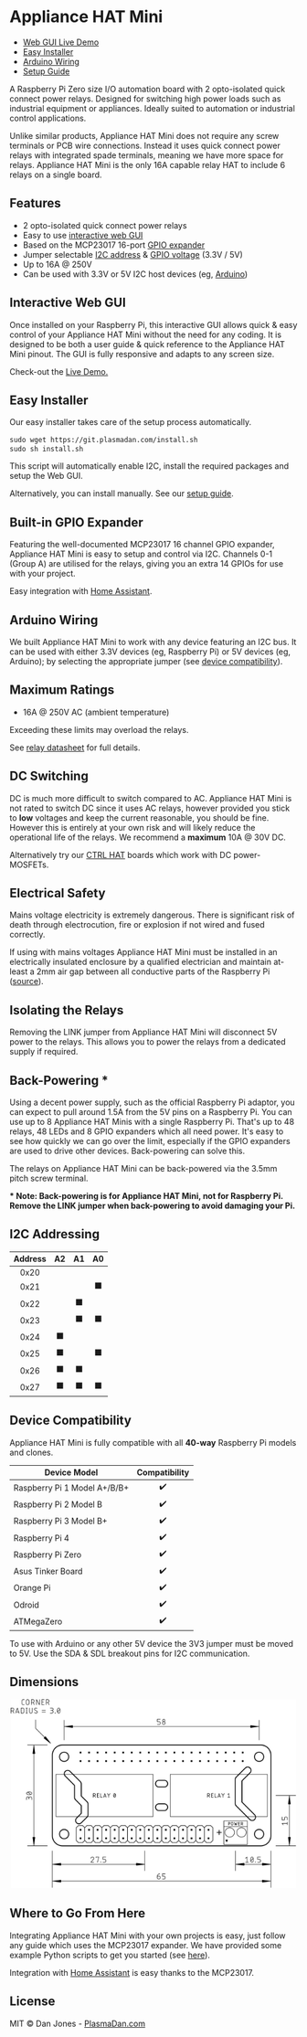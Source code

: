 # Appliance HAT Mini

* [Web GUI Live Demo](https://io.plasmadan.com/appliancehatmini/)
* [Easy Installer](#easy-installer)
* [Arduino Wiring](#arduino-wiring)
* [Setup Guide](https://github.com/plasmadancom/HAT-GUI/#setup-guide)

A Raspberry Pi Zero size I/O automation board with 2 opto-isolated quick connect power relays. Designed for switching high power loads such as industrial equipment or appliances. Ideally suited to automation or industrial control applications.

Unlike similar products, Appliance HAT Mini does not require any screw terminals or PCB wire connections. Instead it uses quick connect power relays with integrated spade terminals, meaning we have more space for relays. Appliance HAT Mini is the only 16A capable relay HAT to include 6 relays on a single board.

## Features

* 2 opto-isolated quick connect power relays
* Easy to use [interactive web GUI](#interactive-web-gui)
* Based on the MCP23017 16-port [GPIO expander](#built-in-gpio-expander)
* Jumper selectable [I2C address](#i2c-addressing) & [GPIO voltage](#device-compatibility) (3.3V / 5V)
* Up to 16A @ 250V
* Can be used with 3.3V or 5V I2C host devices (eg, [Arduino](#arduino-wiring))

## Interactive Web GUI

Once installed on your Raspberry Pi, this interactive GUI allows quick &amp; easy control of your Appliance HAT Mini without the need for any coding. It is designed to be both a user guide &amp; quick reference to the Appliance HAT Mini pinout. The GUI is fully responsive and adapts to any screen size.

Check-out the [Live Demo.](https://io.plasmadan.com/appliancehatmini/)

## Easy Installer

Our easy installer takes care of the setup process automatically.

```
sudo wget https://git.plasmadan.com/install.sh
sudo sh install.sh
```

This script will automatically enable I2C, install the required packages and setup the Web GUI.

Alternatively, you can install manually. See our [setup guide](https://github.com/plasmadancom/HAT-GUI/#setup-guide).

## Built-in GPIO Expander

Featuring the well-documented MCP23017 16 channel GPIO expander, Appliance HAT Mini is easy to setup and control via I2C. Channels 0-1 (Group A) are utilised for the relays, giving you an extra 14 GPIOs for use with your project.

Easy integration with [Home Assistant](https://www.home-assistant.io/integrations/mcp23017/).

## Arduino Wiring

We built Appliance HAT Mini to work with any device featuring an I2C bus. It can be used with either 3.3V devices (eg, Raspberry Pi) or 5V devices (eg, Arduino); by selecting the appropriate jumper (see [device compatibility](#device-compatibility)).

## Maximum Ratings

* 16A @ 250V AC (ambient temperature)

Exceeding these limits may overload the relays.

See [relay datasheet](https://github.com/plasmadancom/Appliance-HAT-Mini/blob/main/docs/RZF1-1A6-L005-datasheet.pdf) for full details.

## DC Switching

DC is much more difficult to switch compared to AC. Appliance HAT Mini is not rated to switch DC since it uses AC relays, however provided you stick to **low** voltages and keep the current reasonable, you should be fine. However this is entirely at your own risk and will likely reduce the operational life of the relays. We recommend a **maximum** 10A @ 30V DC.

Alternatively try our [CTRL HAT](https://github.com/plasmadancom/CTRL-HAT) boards which work with DC power-MOSFETs.

## Electrical Safety

Mains voltage electricity is extremely dangerous. There is significant risk of death through electrocution, fire or explosion if not wired and fused correctly.

If using with mains voltages Appliance HAT Mini must be installed in an electrically insulated enclosure by a qualified electrician and maintain at-least a 2mm air gap between all conductive parts of the Raspberry Pi ([source](http://www.creepage.com)).

## Isolating the Relays

Removing the LINK jumper from Appliance HAT Mini will disconnect 5V power to the relays. This allows you to power the relays from a dedicated supply if required.

## Back-Powering *

Using a decent power supply, such as the official Raspberry Pi adaptor, you can expect to pull around 1.5A from the 5V pins on a Raspberry Pi. You can use up to 8 Appliance HAT Minis with a single Raspberry Pi. That's up to 48 relays, 48 LEDs and 8 GPIO expanders which all need power. It's easy to see how quickly we can go over the limit, especially if the GPIO expanders are used to drive other devices. Back-powering can solve this.

The relays on Appliance HAT Mini can be back-powered via the 3.5mm pitch screw terminal.

__* Note: Back-powering is for Appliance HAT Mini, not for Raspberry Pi. Remove the LINK jumper when back-powering to avoid damaging your Pi.__

## I2C Addressing

| Address | A2 | A1 | A0 |
| :---: | :---: | :---: | :---: |
| 0x20 | | | |
| 0x21 | | | &#x2B1B; |
| 0x22 | | &#x2B1B; | |
| 0x23 | | &#x2B1B; | &#x2B1B; |
| 0x24 | &#x2B1B; | | |
| 0x25 | &#x2B1B; | | &#x2B1B; |
| 0x26 | &#x2B1B; | &#x2B1B; | |
| 0x27 | &#x2B1B; | &#x2B1B; | &#x2B1B; |

## Device Compatibility

Appliance HAT Mini is fully compatible with all **40-way** Raspberry Pi models and clones.

| Device Model | Compatibility |
| --- | :---: |
| Raspberry Pi 1 Model A+/B/B+ | &#x2714;&#xFE0F; |
| Raspberry Pi 2 Model B | &#x2714;&#xFE0F; |
| Raspberry Pi 3 Model B+ | &#x2714;&#xFE0F; |
| Raspberry Pi 4 | &#x2714;&#xFE0F; |
| Raspberry Pi Zero | &#x2714;&#xFE0F; |
| Asus Tinker Board | &#x2714;&#xFE0F; |
| Orange Pi | &#x2714;&#xFE0F; |
| Odroid | &#x2714;&#xFE0F; |
| ATMegaZero | &#x2714;&#xFE0F; |

To use with Arduino or any other 5V device the 3V3 jumper must be moved to 5V. Use the SDA &amp; SDL breakout pins for I2C communication.

## Dimensions


<p align="center">
    <a href="https://raw.githubusercontent.com/plasmadancom/Appliance-HAT-Mini/master/img/Appliance-HAT-Mini-v1.0-dimensions.svg">
        <img alt="Mechanical Drawing" src="/img/Appliance-HAT-Mini-v1.0-dimensions.svg" width="500">
    </a>
</p>

## Where to Go From Here

Integrating Appliance HAT Mini with your own projects is easy, just follow any guide which uses the MCP23017 expander. We have provided some example Python scripts to get you started (see [here](https://github.com/plasmadancom/Appliance-HAT-Mini/tree/master/python_examples)).

Integration with [Home Assistant](https://www.home-assistant.io/integrations/mcp23017/) is easy thanks to the MCP23017.

## License

MIT © Dan Jones - [PlasmaDan.com](https://plasmadan.com)
